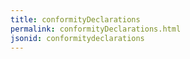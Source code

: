 ```yaml
---
title: conformityDeclarations
permalink: conformityDeclarations.html
jsonid: conformitydeclarations
---
```

